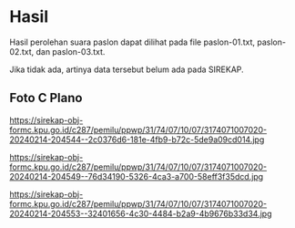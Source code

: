 # Hasil

Hasil perolehan suara paslon dapat dilihat pada file paslon-01.txt, paslon-02.txt, dan paslon-03.txt.

Jika tidak ada, artinya data tersebut belum ada pada SIREKAP.

## Foto C Plano

https://sirekap-obj-formc.kpu.go.id/c287/pemilu/ppwp/31/74/07/10/07/3174071007020-20240214-204544--2c0376d6-181e-4fb9-b72c-5de9a09cd014.jpg

https://sirekap-obj-formc.kpu.go.id/c287/pemilu/ppwp/31/74/07/10/07/3174071007020-20240214-204549--76d34190-5326-4ca3-a700-58eff3f35dcd.jpg

https://sirekap-obj-formc.kpu.go.id/c287/pemilu/ppwp/31/74/07/10/07/3174071007020-20240214-204553--32401656-4c30-4484-b2a9-4b9676b33d34.jpg
